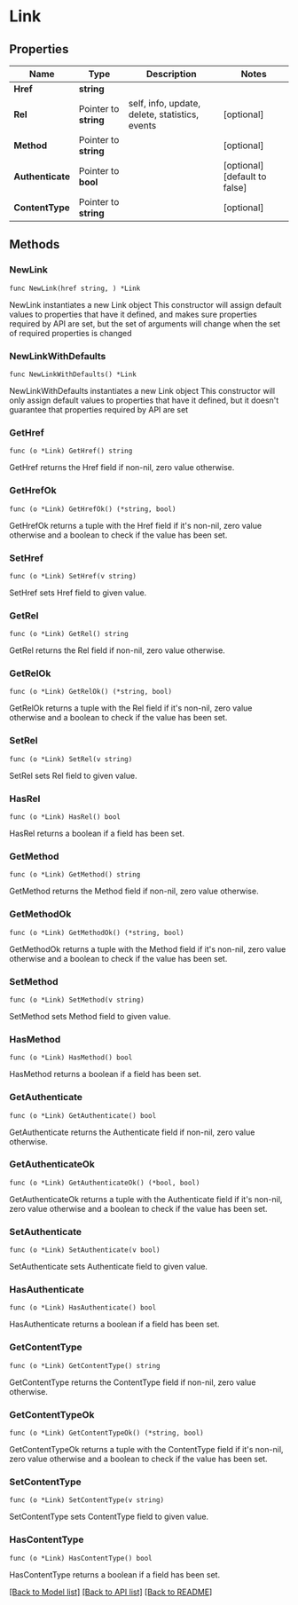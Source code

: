 # Link

## Properties

Name | Type | Description | Notes
------------ | ------------- | ------------- | -------------
**Href** | **string** |  | 
**Rel** | Pointer to **string** | self, info, update, delete, statistics, events | [optional] 
**Method** | Pointer to **string** |  | [optional] 
**Authenticate** | Pointer to **bool** |  | [optional] [default to false]
**ContentType** | Pointer to **string** |  | [optional] 

## Methods

### NewLink

`func NewLink(href string, ) *Link`

NewLink instantiates a new Link object
This constructor will assign default values to properties that have it defined,
and makes sure properties required by API are set, but the set of arguments
will change when the set of required properties is changed

### NewLinkWithDefaults

`func NewLinkWithDefaults() *Link`

NewLinkWithDefaults instantiates a new Link object
This constructor will only assign default values to properties that have it defined,
but it doesn't guarantee that properties required by API are set

### GetHref

`func (o *Link) GetHref() string`

GetHref returns the Href field if non-nil, zero value otherwise.

### GetHrefOk

`func (o *Link) GetHrefOk() (*string, bool)`

GetHrefOk returns a tuple with the Href field if it's non-nil, zero value otherwise
and a boolean to check if the value has been set.

### SetHref

`func (o *Link) SetHref(v string)`

SetHref sets Href field to given value.


### GetRel

`func (o *Link) GetRel() string`

GetRel returns the Rel field if non-nil, zero value otherwise.

### GetRelOk

`func (o *Link) GetRelOk() (*string, bool)`

GetRelOk returns a tuple with the Rel field if it's non-nil, zero value otherwise
and a boolean to check if the value has been set.

### SetRel

`func (o *Link) SetRel(v string)`

SetRel sets Rel field to given value.

### HasRel

`func (o *Link) HasRel() bool`

HasRel returns a boolean if a field has been set.

### GetMethod

`func (o *Link) GetMethod() string`

GetMethod returns the Method field if non-nil, zero value otherwise.

### GetMethodOk

`func (o *Link) GetMethodOk() (*string, bool)`

GetMethodOk returns a tuple with the Method field if it's non-nil, zero value otherwise
and a boolean to check if the value has been set.

### SetMethod

`func (o *Link) SetMethod(v string)`

SetMethod sets Method field to given value.

### HasMethod

`func (o *Link) HasMethod() bool`

HasMethod returns a boolean if a field has been set.

### GetAuthenticate

`func (o *Link) GetAuthenticate() bool`

GetAuthenticate returns the Authenticate field if non-nil, zero value otherwise.

### GetAuthenticateOk

`func (o *Link) GetAuthenticateOk() (*bool, bool)`

GetAuthenticateOk returns a tuple with the Authenticate field if it's non-nil, zero value otherwise
and a boolean to check if the value has been set.

### SetAuthenticate

`func (o *Link) SetAuthenticate(v bool)`

SetAuthenticate sets Authenticate field to given value.

### HasAuthenticate

`func (o *Link) HasAuthenticate() bool`

HasAuthenticate returns a boolean if a field has been set.

### GetContentType

`func (o *Link) GetContentType() string`

GetContentType returns the ContentType field if non-nil, zero value otherwise.

### GetContentTypeOk

`func (o *Link) GetContentTypeOk() (*string, bool)`

GetContentTypeOk returns a tuple with the ContentType field if it's non-nil, zero value otherwise
and a boolean to check if the value has been set.

### SetContentType

`func (o *Link) SetContentType(v string)`

SetContentType sets ContentType field to given value.

### HasContentType

`func (o *Link) HasContentType() bool`

HasContentType returns a boolean if a field has been set.


[[Back to Model list]](../README.md#documentation-for-models) [[Back to API list]](../README.md#documentation-for-api-endpoints) [[Back to README]](../README.md)


